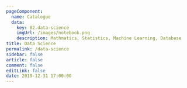 ```yaml
---
pageComponent: 
  name: Catalogue
  data: 
    key: 02.data-science
    imgUrl: /images/notebook.png
    description: Mathmatics, Statistics, Machine Learning, Database
title: Data Science
permalink: /data-science
sidebar: false
article: false
comment: false
editLink: false
date: 2019-12-31 17:00:00
---
```

